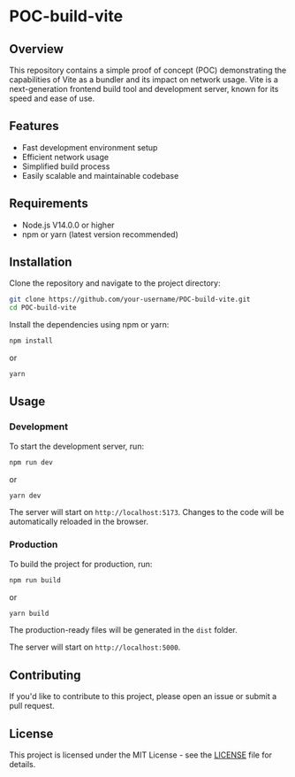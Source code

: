 # POC-build-vite

## Overview

This repository contains a simple proof of concept (POC) demonstrating the capabilities of Vite as a bundler and its impact on network usage. Vite is a next-generation frontend build tool and development server, known for its speed and ease of use.

## Features

- Fast development environment setup
- Efficient network usage
- Simplified build process
- Easily scalable and maintainable codebase

## Requirements

- Node.js V14.0.0 or higher
- npm or yarn (latest version recommended)

## Installation

Clone the repository and navigate to the project directory:

```bash
git clone https://github.com/your-username/POC-build-vite.git
cd POC-build-vite
```

Install the dependencies using npm or yarn:

```bash
npm install
```

or

```bash
yarn
```

## Usage

### Development

To start the development server, run:

```bash
npm run dev
```

or

```bash
yarn dev
```

The server will start on `http://localhost:5173`. Changes to the code will be automatically reloaded in the browser.

### Production

To build the project for production, run:

```bash
npm run build
```

or

```bash
yarn build
```

The production-ready files will be generated in the `dist` folder.


The server will start on `http://localhost:5000`.

## Contributing

If you'd like to contribute to this project, please open an issue or submit a pull request.

## License

This project is licensed under the MIT License - see the [LICENSE](LICENSE) file for details.
